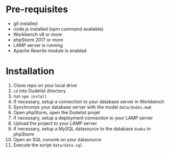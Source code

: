 
# Pre-requisites

- git installed
- node.js installed (npm command available)
- Workbench v6 or more
- phpStorm 2017 or more
- LAMP server is running
- Apache Rewrite module is enabled

# Installation

1. Clone repo on your local drive
1. `cd` into Dudelist directory
1. run `npm install`
1. If necessary, setup a connection to your database server in Workbench
1. Synchronize your database server with the model `data/dudes.mwb`
1. Open phpStorm, open the Dudelist projet
1. If necessary, setup a deployment connection to your LAMP server
1. Upload the project to your LAMP server
1. If necessary, setup a MySQL datasource to the database `dudes` in phpStorm
1. Open an SQL console on your datasource
1. Execute the script `data/data.sql`
